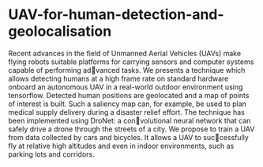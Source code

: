 # UAV-for-human-detection-and-geolocalisation

Recent advances in the field of Unmanned Aerial Vehicles (UAVs) make flying robots
suitable platforms for carrying sensors and computer systems capable of performing advanced tasks.
We presents a technique which allows detecting humans at a high frame rate
on standard hardware onboard an autonomous UAV in a real-world outdoor environment
using tensorflow. Detected human positions are geolocated and a map of points of interest
is built. Such a saliency map can, for example, be used to plan medical supply delivery
during a disaster relief effort. The technique has been implemented using DroNet: a convolutional neural network that can safely drive a drone through the streets of a city. We
propose to train a UAV from data collected by cars and bicycles. It allows a UAV to successfully fly at relative high altitudes and even in indoor environments, such as parking lots and corridors.
